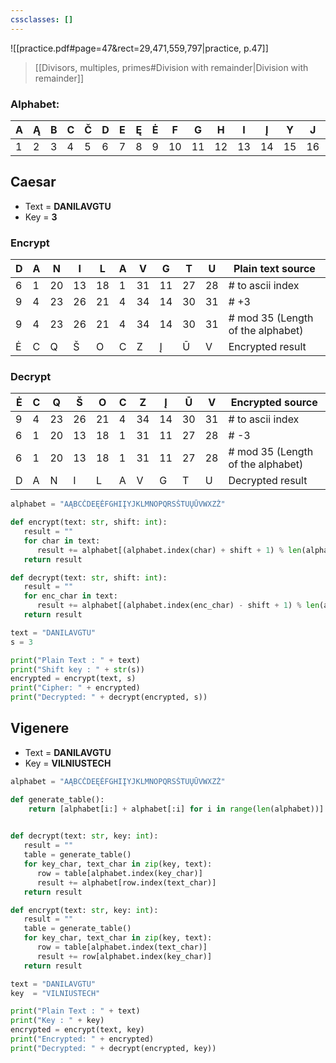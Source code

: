 ```yaml
---
cssclasses: []
---
```



![[practice.pdf#page=47&rect=29,471,559,797|practice, p.47]]

> [[Divisors, multiples, primes#Division with remainder|Division with remainder]]

### Alphabet: 

| A   | Ą   | B   | C   | Č   | D   | E   | Ę   | Ė   | F   | G   | H   | I   | Į   | Y   | J   | K   | L   | M   | N   | O   | P   | Q   | R   | S   | Š   | T   | U   | Ų   | Ū   | V   | W   | X   | Z   | Ž   |
| --- | --- | --- | --- | --- | --- | --- | --- | --- | --- | --- | --- | --- | --- | --- | --- | --- | --- | --- | --- | --- | --- | --- | --- | --- | --- | --- | --- | --- | --- | --- | --- | --- | --- | --- |
| 1   | 2   | 3   | 4   | 5   | 6   | 7   | 8   | 9   | 10  | 11  | 12  | 13  | 14  | 15  | 16  | 17  | 18  | 19  | 20  | 21  | 22  | 23  | 24  | 25  | 26  | 27  | 28  | 29  | 30  | 31  | 32  | 33  | 34  | 35  |

## Caesar

- Text = **DANILAVGTU**
- Key = **3**
### Encrypt

| D   | A   | N   | I   | L   | A   | V   | G   | T   | U   | Plain text source                 |
| --- | --- | --- | --- | --- | --- | --- | --- | --- | --- | --------------------------------- |
| 6   | 1   | 20  | 13  | 18  | 1   | 31  | 11  | 27  | 28  | # to ascii index                  |
| 9   | 4   | 23  | 26  | 21  | 4   | 34  | 14  | 30  | 31  | # +3                              |
| 9   | 4   | 23  | 26  | 21  | 4   | 34  | 14  | 30  | 31  | # mod 35 (Length of the alphabet) |
| Ė   | C   | Q   | Š   | O   | C   | Z   | Į   | Ū   | V   | Encrypted result                  |

### Decrypt

| Ė   | C   | Q   | Š   | O   | C   | Z   | Į   | Ū   | V   | Encrypted source                  |
| --- | --- | --- | --- | --- | --- | --- | --- | --- | --- | --------------------------------- |
| 9   | 4   | 23  | 26  | 21  | 4   | 34  | 14  | 30  | 31  | # to ascii index                  |
| 6   | 1   | 20  | 13  | 18  | 1   | 31  | 11  | 27  | 28  | # -3                              |
| 6   | 1   | 20  | 13  | 18  | 1   | 31  | 11  | 27  | 28  | # mod 35 (Length of the alphabet) |
| D   | A   | N   | I   | L   | A   | V   | G   | T   | U   | Decrypted result                  |


```python
alphabet = "AĄBCČDEĘĖFGHIĮYJKLMNOPQRSŠTUŲŪVWXZŽ"

def encrypt(text: str, shift: int):
   result = ""
   for char in text:
      result += alphabet[(alphabet.index(char) + shift + 1) % len(alphabet) - 1]
   return result

def decrypt(text: str, shift: int):
   result = ""
   for enc_char in text:
      result += alphabet[(alphabet.index(enc_char) - shift + 1) % len(alphabet) - 1]
   return result

text = "DANILAVGTU"
s = 3

print("Plain Text : " + text)
print("Shift key : " + str(s))
encrypted = encrypt(text, s)
print("Cipher: " + encrypted)
print("Decrypted: " + decrypt(encrypted, s))
```

## Vigenere

- Text = **DANILAVGTU**
- Key  = **VILNIUSTECH**

```python
alphabet = "AĄBCČDEĘĖFGHIĮYJKLMNOPQRSŠTUŲŪVWXZŽ"

def generate_table():
    return [alphabet[i:] + alphabet[:i] for i in range(len(alphabet))]
        

def decrypt(text: str, key: int):
   result = ""
   table = generate_table()
   for key_char, text_char in zip(key, text):
      row = table[alphabet.index(key_char)]
      result += alphabet[row.index(text_char)]
   return result

def encrypt(text: str, key: int):
   result = ""
   table = generate_table()
   for key_char, text_char in zip(key, text):
      row = table[alphabet.index(text_char)]
      result += row[alphabet.index(key_char)]
   return result

text = "DANILAVGTU"
key  = "VILNIUSTECH"

print("Plain Text : " + text)
print("Key : " + key)
encrypted = encrypt(text, key)
print("Encrypted: " + encrypted)
print("Decrypted: " + decrypt(encrypted, key))
```
